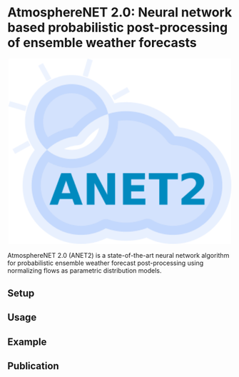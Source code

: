 # AtmosphereNET 2.0: Neural network based probabilistic post-processing of ensemble weather forecasts

<p align="center">
    <img src="logo_new.png" alt="ANET2 logo" width="500px">
</p>

AtmosphereNET 2.0 (ANET2) is a state-of-the-art neural network algorithm for probabilistic ensemble weather forecast post-processing using normalizing flows as parametric distribution models.

## Setup

## Usage

## Example

## Publication
